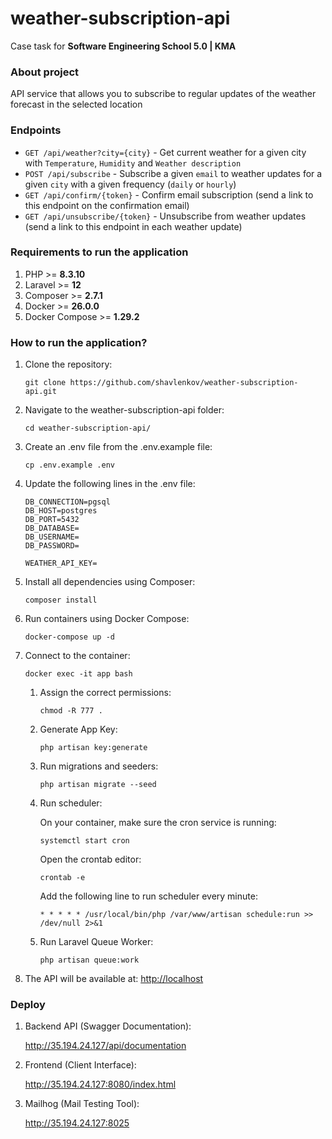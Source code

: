 # weather-subscription-api

Case task for **Software Engineering School 5.0 | KMA**

### About project
API service that allows you to subscribe to regular updates of the weather forecast in the selected location

### Endpoints
- `GET /api/weather?city={city}` - Get current weather for a given city with `Temperature`, `Humidity` and `Weather description`
- `POST /api/subscribe` - Subscribe a given `email` to weather updates for a given `city` with a given frequency (`daily` or `hourly`)
- `GET /api/confirm/{token}` - Confirm email subscription (send a link to this endpoint on the confirmation email)
- `GET /api/unsubscribe/{token}` - Unsubscribe from weather updates (send a link to this endpoint in each weather update)

### Requirements to run the application
1. PHP >= **8.3.10**
2. Laravel >= **12**
3. Composer >= **2.7.1**
4. Docker >= **26.0.0**
5. Docker Compose >= **1.29.2**

### How to run the application?
1. Clone the repository:

   `git clone https://github.com/shavlenkov/weather-subscription-api.git`
2. Navigate to the weather-subscription-api folder:

   `cd weather-subscription-api/`
3. Create an .env file from the .env.example file:

   `cp .env.example .env`
4. Update the following lines in the .env file:
   ```
   DB_CONNECTION=pgsql
   DB_HOST=postgres
   DB_PORT=5432
   DB_DATABASE=
   DB_USERNAME=
   DB_PASSWORD=
   ```

   ```
   WEATHER_API_KEY=
   ```
5. Install all dependencies using Composer:

   `composer install`
6. Run containers using Docker Compose:

   `docker-compose up -d`
7. Connect to the container:

   `docker exec -it app bash`
    1. Assign the correct permissions:

       `chmod -R 777 .`
    2. Generate App Key:

       `php artisan key:generate`
    3. Run migrations and seeders:

       `php artisan migrate --seed`
    4. Run scheduler:

       On your container, make sure the cron service is running:

       `systemctl start cron`

       Open the crontab editor:

       `crontab -e`

       Add the following line to run scheduler every minute:

       `* * * * * /usr/local/bin/php /var/www/artisan schedule:run >> /dev/null 2>&1`
    5. Run Laravel Queue Worker:

       `php artisan queue:work`
8. The API will be available at:
   [http://localhost](http://localhost "http://localhost")

### Deploy
1. Backend API (Swagger Documentation):

   http://35.194.24.127/api/documentation

2. Frontend (Client Interface):

   http://35.194.24.127:8080/index.html

3. Mailhog (Mail Testing Tool):

   http://35.194.24.127:8025
